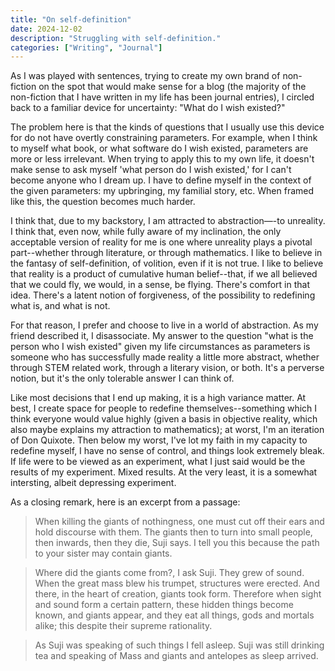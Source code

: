 ```yaml
---
title: "On self-definition"
date: 2024-12-02
description: "Struggling with self-definition."
categories: ["Writing", "Journal"]
---
```


As I was played with sentences, trying to create my own brand of non-fiction on the spot that would make sense for a blog (the majority of the non-fiction that I have written in my life has been journal entries), I circled back to a familiar device for uncertainty: "What do I wish existed?" 

The problem here is that the kinds of questions that I usually use this device for do not have overtly constraining parameters. For example, when I think to myself what book, or what software do I wish existed, parameters are more or less irrelevant. When trying to apply this to my own life, it doesn't make sense to ask myself 'what person do I wish existed,' for I can't become anyone who I dream up. I have to define myself in the context of the given parameters: my upbringing, my familial story, etc. When framed like this, the question becomes much harder. 

I think that, due to my backstory, I am attracted to abstraction—-to unreality. I think that, even now, while fully aware of my inclination, the only acceptable version of reality for me is one where unreality plays a pivotal part--whether through literature, or through mathematics. I like to believe in the fantasy of self-definition, of volition, even if it is not true. I like to believe that reality is a product of cumulative human belief--that, if we all believed that we could fly, we would, in a sense, be flying. There's comfort in that idea. There's a latent notion of forgiveness, of the possibility to redefining what is, and what is not. 

For that reason, I prefer and choose to live in a world of abstraction. As my friend described it, I disassociate. My answer to the question "what is the person who I wish existed" given my life circumstances as parameters is someone who has successfully made reality a little more abstract, whether through STEM related work, through a literary vision, or both. It's a perverse notion, but it's the only tolerable answer I can think of. 

Like most decisions that I end up making, it is a high variance matter. At best, I create space for people to redefine themselves--something which I think everyone would value highly (given a basis in objective reality, which also maybe explains my attraction to mathematics); at worst, I'm an iteration of Don Quixote. Then below my worst, I've lot my faith in my capacity to redefine myself, I have no sense of control, and things look extremely bleak. If life were to be viewed as an experiment, what I just said would be the results of my experiment. Mixed results. At the very least, it is a somewhat intersting, albeit depressing experiment. 

As a closing remark, here is an excerpt from a passage:

>When killing the giants of nothingness, one must cut off their ears and hold discourse with them. The giants then to turn into small people, then inwards, then they die, Suji says. I tell you this because the path to your sister may contain giants. 

>Where did the giants come from?, I ask Suji. They grew of sound. When the great mass blew his trumpet, structures were erected. And there, in the heart of creation, giants took form. Therefore when sight and sound form a certain pattern, these hidden things become known, and giants appear, and they eat all things, gods and mortals alike; this despite their supreme rationality. 

>As Suji was speaking of such things I fell asleep. Suji was still drinking tea and speaking of Mass and giants and antelopes as sleep arrived.

